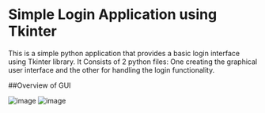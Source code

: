 # Simple Login Application using Tkinter
This is a simple python application that provides a basic login interface using Tkinter library. It Consists of 2 python files: One creating the graphical user interface
and the other for handling the login functionality.

##Overview of GUI


![image](https://github.com/kada2004/Simple-Login-python-Script-using-tkinter/assets/117305234/c5d23aef-e2e4-455e-b661-6e74fd76c1e4)           ![image](https://github.com/kada2004/Simple-Login-python-Script-using-tkinter/assets/117305234/3895fdd7-a6e8-4b43-9bb4-ff5428102ec6)  
                       


